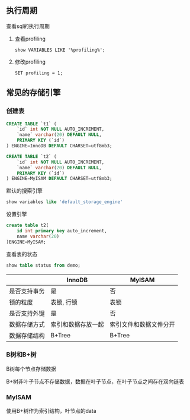 ## 执行周期

查看sql的执行周期

1. 查看profiling

   ```mysql
   show VARIABLES LIKE '%profiling%';
   ```

2. 修改profiling

   ```mysql
   SET profiling = 1;
   ```

   


## 常见的存储引擎

### 创建表

```sql
CREATE TABLE `t1` ( 
    `id` int NOT NULL AUTO_INCREMENT, 
    `name` varchar(20) DEFAULT NULL, 
    PRIMARY KEY (`id`) 
) ENGINE=InnoDB DEFAULT CHARSET=utf8mb3;

CREATE TABLE `t2` ( 
    `id` int NOT NULL AUTO_INCREMENT, 
    `name` varchar(20) DEFAULT NULL, 
    PRIMARY KEY (`id`) 
) ENGINE=MyISAM DEFAULT CHARSET=utf8mb3;
```



默认的搜索引擎

```sql
show variables like 'default_storage_engine'
```

设置引擎

```sql
create table t2( 
    id int primary key auto_increment, 
    name varchar(20) 
)ENGINE=MyISAM;
```

查看表的状态

```sql
show table status from demo;
```



|              | InnoDB             | MyISAM                 |
| ------------ | ------------------ | ---------------------- |
| 是否⽀持事务 | 是                 | 否                     |
| 锁的粒度     | 表锁, ⾏锁         | 表锁                   |
| 是否⽀持外键 | 是                 | 否                     |
| 数据存储⽅式 | 索引和数据存放⼀起 | 索引⽂件和数据⽂件分开 |
| 数据存储结构 | B+Tree             | B+Tree                 |



### B树和B+树

B树每个节点存储数据

B+树非叶子节点不存储数据，数据在叶子节点，在叶子节点之间存在双向链表



###   MyISAM

使用B+树作为索引结构，叶节点的data

